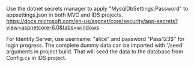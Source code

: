 Use the dotnet secrets manager to apply "MysqlDbSettings:Password" to appsettings.json in both MVC and IDS projects.
https://docs.microsoft.com/en-us/aspnet/core/security/app-secrets?view=aspnetcore-6.0&tabs=windows

For Identity Server, use username: "alice" and password "Pass123$" for login progress. The complete dummy data can be imported with '/seed' arguments in project build. That will seed the data to the database from Config.cs in IDS project.